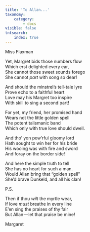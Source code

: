 ```yaml
---
title: 'To Allan...'
taxonomy:
    category:
        - docs
visible: false
tntsearch:
    index: true
---
```


<div class="author">Miss Flaxman</div>

Yet, Margret bids those numbers flow  
Which erst delighted every ear,  
She cannot those sweet sounds forego  
She cannot *part* with song so dear!  

And should the minstrel’s tell-tale lyre  
Prove echo to a faithful heart  
Love may his Margret too inspire  
With skill to sing a second part!  

For yet, my friend, her promised hand  
Wears not the little golden spell  
The potent talismanic band  
Which only with true love should dwell.  

And tho’ yon pow’rful gloomy lord  
Hath sought to win her for his bride  
His wooing was with fire and sword  
And foray on the border side!  

And here the simple truth to tell  
She has no heart for such a man.  
Would Allan bring that “golden spell”  
She’d brave Dunkeld, and all his clan!  

P.S.

Then if thou *wilt* the myrtle wear,  
If love *must* breathe in every line  
E’en sing the praises of thy fair  
But Allan — let that praise be mine! 

Margaret